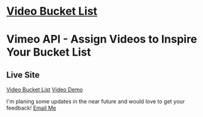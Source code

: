 # [Video Bucket List](https://github.com/martinbutler/video_bucket_list)

Vimeo API - Assign Videos to Inspire Your Bucket List
=====================================================

## Live Site
[Video Bucket List](http://videobucketlist.herokuapp.com/)
[Video Demo](https://vimeo.com/119792779)


I'm planing some updates in the near future and would love to get your feedback!
[Email Me](mailto:martinfullstack@gmail.com)
